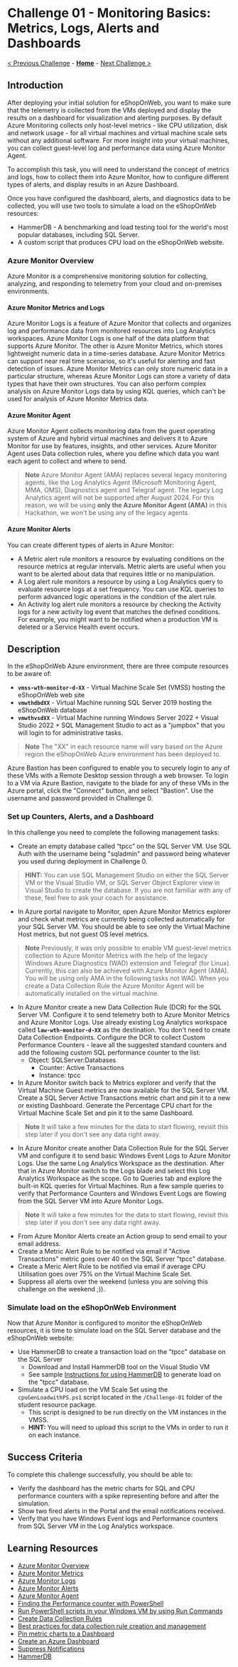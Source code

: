 # Challenge 01 - Monitoring Basics: Metrics, Logs, Alerts and Dashboards

[< Previous Challenge](./Challenge-00.md) - **[Home](../README.md)** - [Next Challenge >](./Challenge-02.md)

## Introduction

After deploying your initial solution for eShopOnWeb, you want to make sure that the telemetry is collected from the VMs deployed and display the results on a dashboard for visualization and alerting purposes. By default Azure Monitoring collects only host-level metrics - like CPU utilization, disk and network usage - for all virtual machines and virtual machine scale sets without any additional software. For more insight into your virtual machines, you can collect guest-level log and performance data using Azure Monitor Agent.

To accomplish this task, you will need to understand the concept of metrics and logs, how to collect them into Azure Monitor, how to configure different types of alerts, and display results in an Azure Dashboard.  

Once you have configured the dashboard, alerts, and diagnostics data to be collected, you will use two tools to simulate a load on the eShopOnWeb resources:
- HammerDB - A benchmarking and load testing tool for the world's most popular databases, including SQL Server.
- A custom script that produces CPU load on the eShopOnWeb website.

### Azure Monitor Overview

Azure Monitor is a comprehensive monitoring solution for collecting, analyzing, and responding to telemetry from your cloud and on-premises environments. 

#### Azure Monitor Metrics and Logs

Azure Monitor Logs is a feature of Azure Monitor that collects and organizes log and performance data from monitored resources into Log Analytics workspaces. Azure Monitor Logs is one half of the data platform that supports Azure Monitor. The other is Azure Monitor Metrics, which stores lightweight numeric data in a time-series database. Azure Monitor Metrics can support near real time scenarios, so it's useful for alerting and fast detection of issues. Azure Monitor Metrics can only store numeric data in a particular structure, whereas Azure Monitor Logs can store a variety of data types that have their own structures. You can also perform complex analysis on Azure Monitor Logs data by using KQL queries, which can't be used for analysis of Azure Monitor Metrics data. 

#### Azure Monitor Agent

Azure Monitor Agent collects monitoring data from the guest operating system of Azure and hybrid virtual machines and delivers it to Azure Monitor for use by features, insights, and other services. Azure Monitor Agent uses Data collection rules, where you define which data you want each agent to collect and where to send. 

>**Note** Azure Monitor Agent (AMA) replaces several legacy monitoring agents, like the Log Analytics Agent (Microsoft Monitoring Agent, MMA, OMS), Diagnostics agent and Telegraf agent. The legacy Log Analytics agent will not be supported after August 2024. For this reason, we will be using **only the Azure Monitor Agent (AMA)** in this Hackathon, we won't be using any of the legacy agents.

#### Azure Monitor Alerts

You can create different types of alerts in Azure Monitor:
- A Metric alert rule monitors a resource by evaluating conditions on the resource metrics at regular intervals. Metric alerts are useful when you want to be alerted about data that requires little or no manipulation. 
- A Log alert rule monitors a resource by using a Log Analytics query to evaluate resource logs at a set frequency. You can use KQL queries to perform advanced logic operations in the condition of the alert rule.
- An Activity log alert rule monitors a resource by checking the Activity logs for a new activity log event that matches the defined conditions. For example, you might want to be notified when a production VM is deleted or a Service Health event occurs. 

## Description

In the eShopOnWeb Azure environment, there are three compute resources to be aware of:
- **`vmss-wth-monitor-d-XX`** - Virtual Machine Scale Set (VMSS) hosting the eShopOnWeb web site
- **`vmwthdbdXX`** - Virtual Machine running SQL Server 2019 hosting the eShopOnWeb database
- **`vmwthvsdXX`** - Virtual Machine running Windows Server 2022 + Visual Studio 2022 + SQL Management Studio to act as a "jumpbox" that you will login to for administrative tasks.

>**Note** The "XX" in each resource name will vary based on the Azure region the eShopOnWeb Azure environment has been deployed to.

Azure Bastion has been configured to enable you to securely login to any of these VMs with a Remote Desktop session through a web browser. To login to a VM via Azure Bastion, navigate to the blade for any of these VMs in the Azure portal, click the "Connect" button, and select "Bastion". Use the username and password provided in Challenge 0.
 
### Set up Counters, Alerts, and a Dashboard

In this challenge you need to complete the following management tasks:
- Create an empty database called “tpcc” on the SQL Server VM. Use SQL Auth with the username being "sqladmin" and password being whatever you used during deployment in Challenge 0.

>**HINT:** You can use SQL Management Studio on either the SQL Server VM or the Visual Studio VM, or SQL Server Object Explorer view in Visual Studio to create the database. If you are not familiar with any of these, feel free to ask your coach for assistance.

- In Azure portal navigate to Monitor, open Azure Monitor Metrics explorer and check what metrics are currently being collected automatically for your SQL Server VM. You should be able to see only the Virtual Machine Host metrics, but not guest OS level metrics. 
>**Note** Previously, it was only possible to enable VM guest-level metrics collection to Azure Monitor Metrics with the help of the legacy Windows Azure Diagnostics (WAD) extension and Telegraf (for Linux). Currently, this can also be achieved with Azure Monitor Agent (AMA). You will be using only AMA in the following tasks not WAD. When you create a Data Collection Rule the Azure Monitor Agent will be automatically installed on the virtual machine.
- In Azure Monitor create a new Data Collection Rule (DCR) for the SQL Server VM. Configure it to send telemetry both to Azure Monitor Metrics and Azure Monitor Logs. Use already existing Log Analytics workspace called **`law-wth-monitor-d-XX`** as the destination. You don't need to create Data Collection Endpoints. Configure the DCR to collect Custom Performance Counters - leave all the suggested standard counters and add the following custom SQL performance counter to the list:
	- Object: SQLServer:Databases
		- Counter: Active Transactions
		- Instance: tpcc
- In Azure Monitor switch back to Metrics explorer and verify that the Virtual Machine Guest metrics are now available for the SQL Server VM. Create a SQL Server Active Transactions metric chart and pin it to a new or existing Dashboard. Generate the Percentage CPU chart for the Virtual Machine Scale Set and pin it to the same Dashboard.
>**Note** It will take a few minutes for the data to start flowing, revisit this step later if you don't see any data right away.
- In Azure Monitor create another Data Collection Rule for the SQL Server VM and configure it to send basic Windows Event Logs to Azure Monitor Logs. Use the same Log Analytics Workspace as the destination. After that in Azure Monitor switch to the Logs blade and select this Log Analytics Workspace as the scope. Go to Queries tab and explore the built-in KQL queries for Virtual Machines. Run a few sample queries to verify that Performance Counters and Windows Event Logs are flowing from the SQL Server VM into Azure Monitor Logs.
>**Note** It will take a few minutes for the data to start flowing, revisit this step later if you don't see any data right away.
- From Azure Monitor Alerts create an Action group to send email to your email address.
- Create a Metric Alert Rule to be notified via email if "Active Transactions" metric goes over 40 on the SQL Server "tpcc" database.
- Create a Meric Alert Rule to be notified via email if average CPU Utilisation goes over 75% on the Virtual Machine Scale Set.
- Suppress all alerts over the weekend (unless you are solving this challenge on the weekend ;)).

### Simulate load on the eShopOnWeb Environment

Now that Azure Monitor is configured to monitor the eShopOnWeb resources, it is time to simulate load on the SQL Server database and the eShopOnWeb website:
- Use HammerDB to create a transaction load on the "tpcc" database on the SQL Server
    - Download and Install HammerDB tool on the Visual Studio VM 
    - See sample [Instructions for using HammerDB](./Resources/Challenge-01/UsingHammerDB.md) to generate load on the "tpcc" database.
- Simulate a CPU load on the VM Scale Set using the `cpuGenLoadwithPS.ps1` script located in the `/Challenge-01` folder of the student resource package.
    - This script is designed to be run directly on the VM instances in the VMSS.
    - **HINT:** You will need to upload this script to the VMs in order to run it on each instance.

## Success Criteria

To complete this challenge successfully, you should be able to:

- Verify the dashboard has the metric charts for SQL and CPU performance counters with a spike representing before and after the simulation.
- Show two fired alerts in the Portal and the email notifications received.
- Verify that you have Windows Event logs and Performance counters from SQL Server VM in the Log Analytics workspace. 

## Learning Resources

- [Azure Monitor Overview](https://learn.microsoft.com/en-us/azure/azure-monitor/overview)
- [Azure Monitor Metrics](https://learn.microsoft.com/en-us/azure/azure-monitor/essentials/data-platform-metrics)
- [Azure Monitor Logs](https://learn.microsoft.com/en-us/azure/azure-monitor/logs/data-platform-logs)
- [Azure Monitor Alerts](https://learn.microsoft.com/en-us/azure/azure-monitor/alerts/alerts-overview)
- [Azure Monitor Agent](https://learn.microsoft.com/en-us/azure/azure-monitor/agents/agents-overview)
- [Finding the Performance counter with PowerShell](https://docs.microsoft.com/en-us/powershell/module/microsoft.powershell.diagnostics/get-counter?view=powershell-5.1) 
- [Run PowerShell scripts in your Windows VM by using Run Commands](https://learn.microsoft.com/en-us/azure/virtual-machines/windows/run-command)
- [Create Data Collection Rules](https://learn.microsoft.com/en-us/azure/azure-monitor/agents/data-collection-rule-azure-monitor-agent?tabs=portal)
- [Best practices for data collection rule creation and management](https://learn.microsoft.com/en-us/azure/azure-monitor/essentials/data-collection-rule-best-practices)
- [Pin metric charts to a Dashboard](https://learn.microsoft.com/en-us/azure/azure-monitor/essentials/metrics-charts#saving-to-dashboards-or-workbooks)
- [Create an Azure Dashboard](https://learn.microsoft.com/en-us/azure/azure-portal/azure-portal-dashboards)
- [Suppress Notifications](https://learn.microsoft.com/en-us/azure/azure-monitor/alerts/alerts-processing-rules?tabs=portal)
- [HammerDB](https://www.hammerdb.com)
